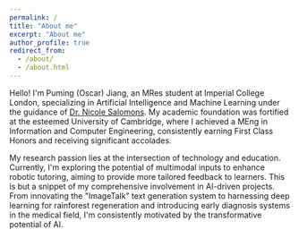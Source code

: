 ```yaml
---
permalink: /
title: "About me"
excerpt: "About me"
author_profile: true
redirect_from: 
  - /about/
  - /about.html
---
```


Hello! I'm Puming (Oscar) Jiang, an MRes student at Imperial College London, specializing in Artificial Intelligence and Machine Learning under the guidance of [Dr. Nicole Salomons](https://www.nicolesalomons.com/). My academic foundation was fortified at the esteemed University of Cambridge, where I achieved a MEng in Information and Computer Engineering, consistently earning First Class Honors and receiving significant accolades.

My research passion lies at the intersection of technology and education. Currently, I'm exploring the potential of multimodal inputs to enhance robotic tutoring, aiming to provide more tailored feedback to learners. This is but a snippet of my comprehensive involvement in AI-driven projects. From innovating the "ImageTalk" text generation system to harnessing deep learning for rainforest regeneration and introducing early diagnosis systems in the medical field, I'm consistently motivated by the transformative potential of AI.

